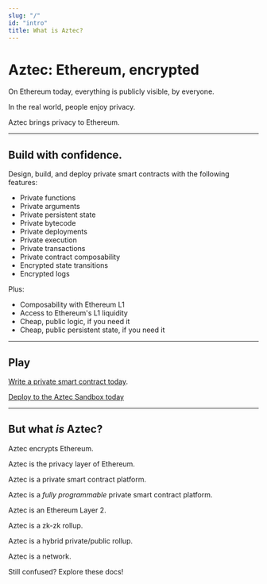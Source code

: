 ```yaml
---
slug: "/"
id: "intro"
title: What is Aztec?
---
```


# Aztec: Ethereum, encrypted

On Ethereum today, everything is publicly visible, by everyone.

In the real world, people enjoy privacy.

Aztec brings privacy to Ethereum.

---

## Build with confidence.

Design, build, and deploy private smart contracts with the following features:

- Private functions
- Private arguments
- Private persistent state
- Private bytecode
- Private deployments
- Private execution
- Private transactions
- Private contract composability
- Encrypted state transitions
- Encrypted logs

Plus:

- Composability with Ethereum L1
- Access to Ethereum's L1 liquidity
- Cheap, public logic, if you need it
- Cheap, public persistent state, if you need it

---

## Play

[Write a private smart contract today](./dev_docs/getting_started/quickstart).

[Deploy to the Aztec Sandbox today](./dev_docs/getting_started/sandbox)

---

## But what _is_ Aztec?

Aztec encrypts Ethereum.

Aztec is the privacy layer of Ethereum.

Aztec is a private smart contract platform.

Aztec is a _fully programmable_ private smart contract platform.

Aztec is an Ethereum Layer 2.

Aztec is a zk-zk rollup.

Aztec is a hybrid private/public rollup.

Aztec is a network.

Still confused? Explore these docs!
